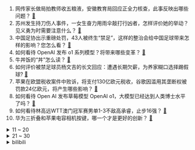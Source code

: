 1. 网传家长做局拍教师收五粮液，安徽教育局回应正全力核查，此事反映出哪些问题？ [:link:](https://www.zhihu.com/question/666882810)
2. 苏州发生持刀伤人事件，一女生奋力用雨伞敲打行凶者，怎样评价她的举动？见义勇为时需要注意什么？ [:link:](https://www.zhihu.com/question/666946470)
3. 中国足协出示重磅处罚，43人被终生“禁足”，这样的整治会给中国足球带来怎样的影响？您怎么看？ [:link:](https://www.zhihu.com/question/666767913)
4. 如何看待 OpenAI 发布 o1 系列模型？将带来哪些变革？ [:link:](https://www.zhihu.com/question/666991594)
5. 牛丼饭的“丼”怎么读？ [:link:](https://www.zhihu.com/question/263677987)
6. 如何评价被禁足球员杨文吉的长文回应：遭遇长期欠薪，为养家糊口选择踢假球? [:link:](https://www.zhihu.com/question/666981511)
7. 苹果在欧盟税收案件中败诉，将支付130亿欧元税收，谷歌因滥用其垄断权被罚款24亿欧元，将产生哪些影响？ [:link:](https://www.zhihu.com/question/666758608)
8. 如何看待 Open AI 发布草莓模型 OpenAI o1，大模型已经达到人类博士水平了吗？ [:link:](https://www.zhihu.com/question/666992324)
9. 如何看待林高远WTT澳门冠军赛男单1-3不敌高承睿，止步16强？ [:link:](https://www.zhihu.com/question/666945047)
10. 华为三折叠和苹果电容相机按键，哪一个才是更好的创新？ [:link:](https://www.zhihu.com/question/666840531)
<details>
<summary>11 ~ 20</summary>

11. 为啥众多球迷喊话高洪波“队危速归”？他当时为啥下课，现在重新出山可行吗? [:link:](https://www.zhihu.com/question/666934386)
12. 韩信背水一战，为什么不能复制? [:link:](https://www.zhihu.com/question/629634487)
13. 乌方表示「乌军已控制俄罗斯约1000平方公里土地」，俄如何应对战火蔓延到本土？目前俄乌局势如何？ [:link:](https://www.zhihu.com/question/664154822)
14. 如何看待骑行遭碾压男孩已身亡，当事司机亲友发声「根本来不及闪躲」？事故双方责任该如何界定？ [:link:](https://www.zhihu.com/question/664201157)
15. 海南通报「台风『摩羯』破坏之强，超乎想象，是建国以来登陆我国大陆的最强秋台风」，从中应吸取哪些经验？ [:link:](https://www.zhihu.com/question/666532234)
16. “劳动最光荣”这句话，是否让人们认为体力劳动比脑力劳动更加高级? [:link:](https://www.zhihu.com/question/339781837)
17. C语言中，声明一个变量并不对其初始化时，其值真是随机的吗？ [:link:](https://www.zhihu.com/question/666552311)
18. 「交个朋友」直播间卖品牌造假月饼，罗永浩道歉并承诺退一赔三，为何直播带货乱象频出？消费者如何避免被坑？ [:link:](https://www.zhihu.com/question/666871337)
19. 去年我国结婚人数为近十年来首次回升，25 至 29 岁结婚人数最多，这一数据背后反映出哪些问题？ [:link:](https://www.zhihu.com/question/666920661)
20. 如果每天跑步只跑 1-2 公里，有没有什么锻炼效果？ [:link:](https://www.zhihu.com/question/666286790)
</details>
<details>
<summary>21 ~ 30</summary>

21. iPhone16 新品上市，参与天猫苹果旗舰店 24 期免息活动，到底多划算？ [:link:](https://www.zhihu.com/question/666389846)
22. 是不是固态电池出来了，现在的新能源汽车都要被淘汰了？ [:link:](https://www.zhihu.com/question/666396834)
23. 贾跃亭称苹果正变得平庸，离开乔布斯后像失去灵魂的巨人，罗永浩称这次零创新，如何看待苹果当下市场影响力？ [:link:](https://www.zhihu.com/question/666867159)
24. 皇上究竟有没有爱过沈眉庄？ [:link:](https://www.zhihu.com/question/412004367)
25. 西游记里比较少人注意到的搞笑细节有哪些？ [:link:](https://www.zhihu.com/question/356627427)
26. 如何看待厦门大学数学科学学院 2024 年毕业生去向？ [:link:](https://www.zhihu.com/question/666296682)
27. 为什么有不少玩家不知道《黑神话：悟空》的「缩地符」可以直接使用且不消耗次数？ [:link:](https://www.zhihu.com/question/666933178)
28. 如何看待网约车走小路女乘客称被吓到跳车，司机称「按系统规划路线在走」？该如何提升网约车安全感？ [:link:](https://www.zhihu.com/question/666923066)
29. 丰田固态电池续航超 1000 公里，生产计划已获得日本政府批准，你看好固态电池的前景吗？ [:link:](https://www.zhihu.com/question/666677797)
30. 作为一枚应届毕业生，你第一天上班是什么感觉？ [:link:](https://www.zhihu.com/question/23031681)
</details><details>
<summary>bilibili</summary>

</details>